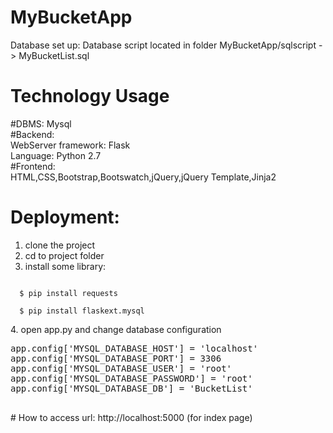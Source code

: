 # MyBucketApp
Database set up:
Database script located in folder MyBucketApp/sqlscript -> MyBucketList.sql
# Technology Usage
 #DBMS: Mysql  <br>
 #Backend: <br>
  WebServer framework: Flask <br>
  Language: Python 2.7 <br>
  #Frontend: <br>
HTML,CSS,Bootstrap,Bootswatch,jQuery,jQuery Template,Jinja2
# Deployment:
1. clone the project
2. cd to project folder
3. install some library:  <br>
<code>
  $ pip install requests <br>
  $ pip install flaskext.mysql <br>
</code>
4. open app.py and change database configuration
<pre>
app.config['MYSQL_DATABASE_HOST'] = 'localhost'
app.config['MYSQL_DATABASE_PORT'] = 3306
app.config['MYSQL_DATABASE_USER'] = 'root'
app.config['MYSQL_DATABASE_PASSWORD'] = 'root'
app.config['MYSQL_DATABASE_DB'] = 'BucketList'

</pre>
# How to access
url: http://localhost:5000   (for index page)













